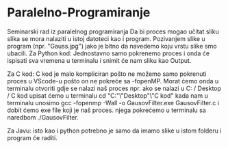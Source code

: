 # Paralelno-Programiranje
Seminarski rad iz paralelnog programiranja
Da bi proces mogao učitat sliku slika se mora nalaziti u istoj datoteci kao i program. Pozivanjem slike u program (npr. "Gauss.jpg") jako je bitno da navedemo koju vrstu slike smo ubacili.
Za Python kod:
Jednostavno samo pokrenemo proces i onda će ispisati sva vremena u terminalu i snimit će nam sliku kao Output.

Za C kod:
C kod je malo kompliciran pošto ne možemo samo pokrenuti proces u VScode-u pošto on ne pokreće sa -fopenMP. Morat ćemo onda u terminalu otvoriti gdje se nalazi naš proces npr. ako se nalazi u C: / Desktop / C kod upisat ćemo u terminalu cd "C:"\\"Desktop"\\"C kod"
kada nam u terminalu unosimo gcc -fopenmp -Wall -o GausovFilter.exe GausovFilter.c i dobit ćemo exe file koji je naš proces. njega pokrećemo u terminalu sa naredbom ./GausovFilter.

Za Javu:
isto kao i python potrebno je samo da imamo slike u istom folderu i program će raditi. 
